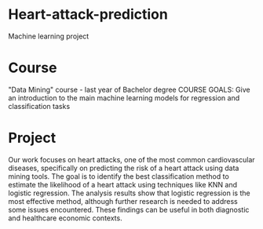 # Heart-attack-prediction
Machine learning project 

# Course
"Data Mining" course - last year of Bachelor degree
COURSE GOALS: Give an introduction to the main machine learning models for regression and classification tasks

# Project
Our work focuses on heart attacks, one of the most common cardiovascular diseases, specifically on predicting the risk of a heart attack using data mining tools. The goal is to identify the best classification method to estimate the likelihood of a heart attack using techniques like KNN and logistic regression. The analysis results show that logistic regression is the most effective method, although further research is needed to address some issues encountered. These findings can be useful in both diagnostic and healthcare economic contexts.
